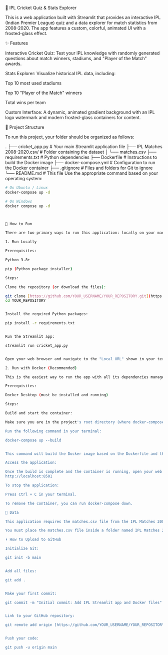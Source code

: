 🏏 IPL Cricket Quiz & Stats Explorer

This is a web application built with Streamlit that provides an interactive IPL (Indian Premier League) quiz and a data explorer for match statistics from 2008-2020. The app features a custom, colorful, animated UI with a frosted-glass effect.

✨ Features

Interactive Cricket Quiz: Test your IPL knowledge with randomly generated questions about match winners, stadiums, and "Player of the Match" awards.

Stats Explorer: Visualize historical IPL data, including:

Top 10 most used stadiums

Top 10 "Player of the Match" winners

Total wins per team

Custom Interface: A dynamic, animated gradient background with an IPL logo watermark and modern frosted-glass containers for content.

📂 Project Structure

To run this project, your folder should be organized as follows:

.
├──  cricket_app.py           # Your main Streamlit application file
├── IPL Matches 2008-2020.csv/ # Folder containing the dataset
│   └── matches.csv
├── requirements.txt         # Python dependencies
├── Dockerfile               # Instructions to build the Docker image
├── docker-compose.yml       # Configuration to run the Docker container
├── .gitignore               # Files and folders for Git to ignore
└── README.md                # This file
Use the appropriate command based on your operating system:

```bash
# On Ubuntu / Linux
docker-compose up -d

# On Windows
docker compose up -d



🚀 How to Run

There are two primary ways to run this application: locally on your machine or inside a Docker container.

1. Run Locally

Prerequisites:

Python 3.8+

pip (Python package installer)

Steps:

Clone the repository (or download the files):

git clone [https://github.com/YOUR_USERNAME/YOUR_REPOSITORY.git](https://github.com/YOUR_USERNAME/YOUR_REPOSITORY.git)
cd YOUR_REPOSITORY


Install the required Python packages:

pip install -r requirements.txt


Run the Streamlit app:

streamlit run cricket_app.py


Open your web browser and navigate to the "Local URL" shown in your terminal (usually http://localhost:8501).

2. Run with Docker (Recommended)

This is the easiest way to run the app with all its dependencies managed in a self-contained environment.

Prerequisites:

Docker Desktop (must be installed and running)

Steps:

Build and start the container:

Make sure you are in the project's root directory (where docker-compose.yml is located).

Run the following command in your terminal:

docker-compose up --build


This command will build the Docker image based on the Dockerfile and then start the container.

Access the application:

Once the build is complete and the container is running, open your web browser and go to:
http://localhost:8501

To stop the application:

Press Ctrl + C in your terminal.

To remove the container, you can run docker-compose down.

💾 Data

This application requires the matches.csv file from the IPL Matches 2008-2020 dataset.

You must place the matches.csv file inside a folder named IPL Matches 2008-2020.csv in the root of the project directory for the app to find it.

⬆️ How to Upload to GitHub

Initialize Git:

git init -b main


Add all files:

git add .


Make your first commit:

git commit -m "Initial commit: Add IPL Streamlit app and Docker files"


Link to your GitHub repository:

git remote add origin [https://github.com/YOUR_USERNAME/YOUR_REPOSITORY.git](https://github.com/YOUR_USERNAME/YOUR_REPOSITORY.git)


Push your code:

git push -u origin main
